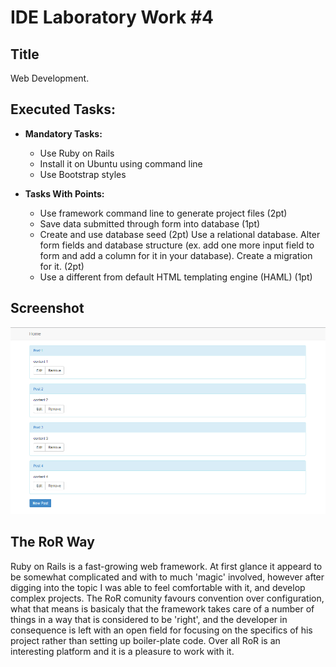 # IDE Laboratory Work #4

## Title

Web Development.


## Executed Tasks:
  - **Mandatory Tasks:**
    - Use Ruby on Rails
    - Install it on Ubuntu using command line
    - Use Bootstrap styles

  - **Tasks With Points:**
    - Use framework command line to generate project files (2pt)
    - Save data submitted through form into database (1pt)
    - Create and use database seed (2pt)
    Use a relational database. Alter form fields and database structure (ex. add one more input field to form and add a column for it in your database). Create a migration for it. (2pt)
    - Use a different from default HTML templating engine (HAML) (1pt)


## Screenshot

  ![Screenshot](https://raw.githubusercontent.com/TUM-FAF/FAF-121-Istratii-Andrei/master/IDE/Lab%234/screenshots/1.png)



## The RoR Way

Ruby on Rails is a fast-growing web framework. At first glance it appeard to be somewhat complicated and with to much 'magic' involved, however after digging into the topic I was able to feel comfortable with it, and develop complex projects. The RoR comunity favours convention over configuration, what that means is basicaly that the framework takes care of a number of things in a way that is considered to be 'right', and the developer in consequence is left with an open field for focusing on the specifics of his project rather than setting up boiler-plate code. Over all RoR is an interesting platform and it is a pleasure to work with it.
